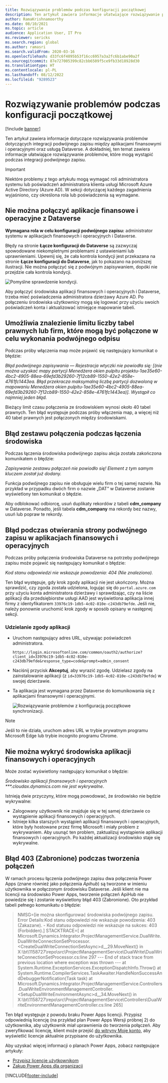 ```yaml
---
title: Rozwiązywanie problemów podczas konfiguracji początkowej
description: Ten artykuł zawiera informacje ułatwiające rozwiązywanie problemów, które mogą wystąpić podczas integracji podwójnego zapisu.
author: RamaKrishnamoorthy
ms.date: 08/10/2021
ms.topic: article
audience: Application User, IT Pro
ms.reviewer: sericks
ms.search.region: global
ms.author: ramasri
ms.search.validFrom: 2020-03-16
ms.openlocfilehash: d33fc6f4895b53f16cc6957a3a2fc6b1abe90a2f
ms.sourcegitcommit: 87e727005399c82cbb6509f5ce9fb33d18928d30
ms.translationtype: HT
ms.contentlocale: pl-PL
ms.lasthandoff: 08/12/2022
ms.locfileid: "9289523"
---
```

# <a name="troubleshoot-issues-during-initial-setup"></a>Rozwiązywanie problemów podczas konfiguracji początkowej

[!include [banner](../../includes/banner.md)]

Ten artykuł zawiera informacje dotyczące rozwiązywania problemów dotyczących integracji podwójnego zapisu między aplikacjami finansowymi i operacyjnymi oraz usługą Dataverse. A dokładniej, ten temat zawiera informacje ułatwiające rozwiązywanie problemów, które mogą wystąpić podczas integracji podwójnego zapisu.

> [!IMPORTANT]
> Niektóre problemy z tego artykułu mogą wymagać roli administratora systemu lub poświadczeń administratora klienta usługi Microsoft Azure Active Directory (Azure AD). W sekcji dotyczącej każdego zagadnienia wyjaśniono, czy określona rola lub poświadczenia są wymagane.

## <a name="you-cant-link-a-finance-and-operations-app-to-dataverse"></a>Nie można połączyć aplikacje finansowe i operacyjne z Dataverse

**Wymagana rola w celu konfiguracji podwójnego zapisu:** administrator systemu w aplikacjach finansowych i operacyjnych i Dataverse.

Błędy na stronie **Łącze konfiguracji do Dataverse** są zazwyczaj spowodowane niekompletnymi problemami z ustawieniami lub uprawnieniami. Upewnij się, że cała kontrola kondycji jest przekazana na stronie **Łącze konfiguracji do Dataverse**, jak to pokazano na poniższej ilustracji. Nie można połączyć się z podwójnym zapisywaniem, dopóki nie przejdzie cała kontrola kondycji.

![Pomyślne sprawdzenie kondycji.](media/health_check.png)

Aby połączyć środowiska aplikacji finansowych i operacyjnych i Dataverse, trzeba mieć poświadczenia administratora dzierżawy Azure AD. Po połączeniu środowiska użytkownicy mogą się logować przy użyciu swoich poświadczeń konta i aktualizować istniejące mapowanie tabeli.

## <a name="find-the-limit-on-the-number-of-legal-tables-or-companies-that-can-be-linked-for-dual-write"></a>Umożliwia znalezienie limitu liczby tabel prawnych lub firm, które mogą być połączone w celu wykonania podwójnego odpisu

Podczas próby włączenia map może pojawić się następujący komunikat o błędzie:

*Błąd podwójnego zapisywania — Rejestracja wtyczki nie powiodła się: [(nie można uzyskać mapy partycji Menedżera okien pulpitu projektu-1ae35e60-4bc2-4905-88ea-69efd3b29260-7f12cb89-1550-42e2-858e-4761fc1443ea. Błąd przekracza maksymalną liczbę partycji dozwoloną w mapowaniu Menedżera okien pulpitu-1ae35e60-4bc2-4905-88ea-69efd3b29260-7f12cb89-1550-42e2-858e-4761fc1443ea)]. Wystąpił co najmniej jeden błąd.*

Bieżący limit czasu połączenia ze środowiskiem wynosi około 40 tabel prawnych. Ten błąd występuje podczas próby włączenia map, a więcej niż 40 tabel prawnych jest połączonych między środowiskami.

## <a name="connection-set-failed-while-linking-environment"></a>Błąd zestawu połączenia podczas łączenia środowiska

Podczas łączenia środowiska podwójnego zapisu akcja została zakończona komunikatem o błędzie:

*Zapisywanie zestawu połączeń nie powiodło się! Element z tym samym kluczem został już dodany.*

Funkcja podwójnego zapisu nie obsługuje wielu firm o tej samej nazwie. Na przykład w przypadku dwóch firm o nazwie „DAT” w Dataverse zostanie wyświetlony ten komunikat o błędzie.

Aby odblokować odbiorcę, usuń duplikaty rekordów z tabeli **cdm_company** w Dataverse. Ponadto, jeśli tabela **cdm_company** ma rekordy bez nazwy, usuń lub popraw te rekordy.

## <a name="error-when-opening-the-dual-write-page-in-finance-and-operations-apps"></a>Błąd podczas otwierania strony podwójnego zapisu w aplikacjach finansowych i operacyjnych

Podczas próby połączenia środowiska Dataverse na potrzeby podwójnego zapisu może pojawić się następujący komunikat o błędzie:

*Kod stanu odpowiedzi nie wskazuje powodzenia: 404 (Nie znaleziono).*

Ten błąd występuje, gdy krok zgody aplikacji nie jest ukończony. Można sprawdzić, czy zgoda została udzielona, logując się do `portal.azure.com` przy użyciu konta administratora dzierżawy i sprawdzając, czy na liście aplikacji dla przedsiębiorstw usługi AAD jest wyświetlona aplikacja innej firmy z identyfikatorem `33976c19-1db5-4c02-810e-c243db79efde`. Jeśli nie, należy ponownie uruchomić krok zgody w sposób opisany w następnej sekcji.

### <a name="providing-app-consent"></a>Udzielanie zgody aplikacji

+ Uruchom następujący adres URL, używając poświadczeń administratora.

    `https://login.microsoftonline.com/common/oauth2/authorize?client_id=33976c19-1db5-4c02-810e-c243db79efde&response_type=code&prompt=admin_consent`

+ Naciśnij przycisk **Akceptuj**, aby wyrazić zgodę. Udzielasz zgody na zainstalowanie aplikacji (z `id=33976c19-1db5-4c02-810e-c243db79efde`) w swojej dzierżawie.
+ Ta aplikacja jest wymagana przez Dataverse do komunikowania się z aplikacjami finansowymi i operacyjnymi.

    ![Rozwiązywanie problemów z konfiguracją początkowe synchronizacji.](media/Initial-sync-setup-troubleshooting-1.png)

> [!NOTE]
> Jeśli to nie działa, uruchom adres URL w trybie prywatnym programu Microsoft Edge lub trybie incognito programu Chrome.

## <a name="finance-and-operations-environment-is-not-discoverable"></a>Nie można wykryć środowiska aplikacji finansowych i operacyjnych

Może zostać wyświetlony następujący komunikat o błędzie:

*Środowisko aplikacji finansowych i operacyjnych \*\*\*.cloudax.dynamics.com nie jest wykrywalne*.

Istnieją dwie przyczyny, które mogą powodować, że środowisko nie będzie wykrywalne:

+ Zalogowany użytkownik nie znajduje się w tej samej dzierżawie co wystąpienie aplikacji finansowych i operacyjnych.
+ Istnieje kilka starszych wystąpień aplikacji finansowych i operacyjnych, które były hostowane przez firmę Microsoft i miały problem z wykrywaniem. Aby usunąć ten problem, zaktualizuj wystąpienie aplikacji finansowych i operacyjnych. Po każdej aktualizacji środowisko staje się wykrywalne.

## <a name="403-forbidden-error-while-connections-are-being-created"></a>Błąd 403 (Zabronione) podczas tworzenia połączeń

W ramach procesu łączenia podwójnego zapisu dwa połączenia Power Apps (znane również jako połączenia *Apihub*) są tworzone w imieniu użytkownika w połączonym środowisku Dataverse. Jeśli klient nie ma licencji na środowisko Power Apps, tworzenie połączeń ApiHub nie powiedzie się i zostanie wyświetlony błąd 403 (Zabronione). Oto przykład tabeli pełnego komunikatu o błędzie:

> NMSG=\[ie można skonfigurować środowiska podwójnego zapisu. Error Details:Kod stanu odpowiedzi nie wskazuje powodzenia: 403 (Zakazane). - Kod statusu odpowiedzi nie wskazuje na sukces: 403 (Forbidden).\] STACKTRACE=\[   at Microsoft.Dynamics.Integrator.ProjectManagementService.DualWrite.DualWriteConnectionSetProcessor.\<CreateDualWriteConnectionSetAsync\>d\_\_29.MoveNext() in X:\\bt\\1158727\\repo\\src\\ProjectManagementService\\DualWrite\\DualWriteConnectionSetProcessor.cs:line 297 --- End of stack trace from previous location where exception was thrown --- at System.Runtime.ExceptionServices.ExceptionDispatchInfo.Throw() at System.Runtime.CompilerServices.TaskAwaiter.HandleNonSuccessAndDebuggerNotification(Task task) at Microsoft.Dynamics.Integrator.ProjectManagementService.Controllers.DualWriteEnvironmentManagementController.\<SetupDualWriteEnvironmentAsync\>d\_\_34.MoveNext() in X:\\bt\\1158727\\repo\\src\\ProjectManagementService\\Controllers\\DualWriteEnvironmentManagementController.cs:line 265\]

Ten błąd występuje z powodu braku Power Apps licencji. Przypisz odpowiednią licencję (na przykład plan Power Apps Wersji próbnej 2) do użytkownika, aby użytkownik miał uprawnienia do tworzenia połączeń. Aby zweryfikować licencję, klient może przejść [do witryny Moje konto](https://portal.office.com/account/?ref=MeControl#subscriptions), aby wyświetlić licencje aktualnie przypisane do użytkownika.

Aby uzyskać więcej informacji o planach Power Apps, zobacz następujące artykuły:

- [Przypisz licencje użytkownikom](/microsoft-365/admin/manage/assign-licenses-to-users?view=o365-worldwide)
- [Zakup Power Apps dla organizacji](/power-platform/admin/signup-for-powerapps-admin)

[!INCLUDE[footer-include](../../../../includes/footer-banner.md)]

